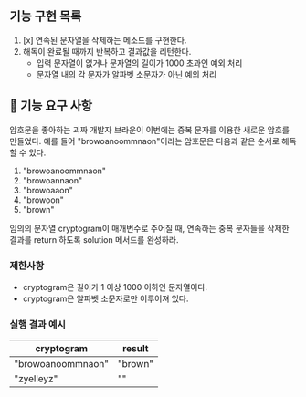 ## 기능 구현 목록
1. [x] 연속된 문자열을 삭제하는 메소드를 구현한다.
2. 해독이 완료될 때까지 반복하고 결과값을 리턴한다.
    - 입력 문자열이 없거나 문자열의 길이가 1000 초과인 예외 처리
    - 문자열 내의 각 문자가 알파벳 소문자가 아닌 예외 처리
## 🚀 기능 요구 사항

암호문을 좋아하는 괴짜 개발자 브라운이 이번에는 중복 문자를 이용한 새로운 암호를 만들었다. 예를 들어 "browoanoommnaon"이라는 암호문은 다음과 같은 순서로 해독할 수 있다.

1. "browoanoommnaon"
2. "browoannaon"
3. "browoaaon"
4. "browoon"
5. "brown"

임의의 문자열 cryptogram이 매개변수로 주어질 때, 연속하는 중복 문자들을 삭제한 결과를 return 하도록 solution 메서드를 완성하라.

### 제한사항

- cryptogram은 길이가 1 이상 1000 이하인 문자열이다.
- cryptogram은 알파벳 소문자로만 이루어져 있다.

### 실행 결과 예시

| cryptogram | result |
| --- | --- |
| "browoanoommnaon" | "brown" |
| "zyelleyz" | "" |
